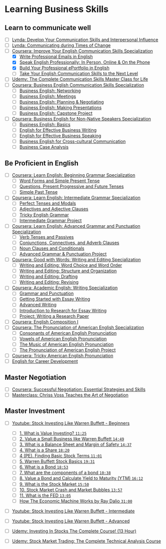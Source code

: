 # Learning Business Skills

## Learn to communicate well

- [ ] [Lynda: Develop Your Communication Skills and Interpersonal Influence](https://www.lynda.com/learning-paths/Business/develop-your-communication-skills-and-interpersonal-influence)
- [ ] [Lynda: Communicating during Times of Change](https://www.lynda.com/learning-paths/Business/communicating-during-times-of-change)
- [ ] [Coursera: Improve Your English Communication Skills Specialization](https://www.coursera.org/specializations/improve-english)
  - [x] [Write Professional Emails in English](https://www.coursera.org/learn/professional-emails-english)
  - [x] [Speak English Professionally: In Person, Online & On the Phone](https://www.coursera.org/learn/speak-english-professionally)
  - [x] [Build Your Professional ePortfolio in English](https://www.coursera.org/learn/eportfolio-english)
  - [ ] [Take Your English Communication Skills to the Next Level](https://www.coursera.org/learn/english-communication-capstone)
- [ ] [Udemy: The Complete Communication Skills Master Class for Life](https://www.udemy.com/course/the-complete-communication-skills-master-class-for-life/)
- [ ] [Coursera: Business English Communication Skills Specialization](https://www.coursera.org/specializations/business-english)
  - [ ] [Business English: Networking](https://www.coursera.org/learn/business-english-intro)
  - [ ] [Business English: Meetings](https://www.coursera.org/learn/business-english-meetings)
  - [ ] [Business English: Planning & Negotiating](https://www.coursera.org/learn/business-english-negotiating)
  - [ ] [Business English: Making Presentations](https://www.coursera.org/learn/business-english-presentations)
  - [ ] [Business English: Capstone Project](https://www.coursera.org/learn/business-english-capstone)
- [ ] [Coursera: Business English for Non-Native Speakers Specialization](https://www.coursera.org/specializations/business-english-speakers)
  - [ ] [Business English: Basics](https://www.coursera.org/learn/business-english)
  - [ ] [English for Effective Business Writing](https://www.coursera.org/learn/english-for-business-writing)
  - [ ] [English for Effective Business Speaking](https://www.coursera.org/learn/business-english-vocabulary)
  - [ ] [Business English for Cross-cultural Communication](https://www.coursera.org/learn/cross-cultural-communication-business)
  - [ ] [Business Case Analysis](https://www.coursera.org/learn/business-case-analysis)

## Be Proficient in English

- [ ] [Coursera: Learn English: Beginning Grammar Specialization](https://www.coursera.org/specializations/learn-english-beginning-grammar)
  - [ ] [Word Forms and Simple Present Tense](https://www.coursera.org/learn/word-forms-simple-present-tense)
  - [ ] [Questions, Present Progressive and Future Tenses](https://www.coursera.org/learn/questions-present-progressive-future-tenses)
  - [ ] [Simple Past Tense](https://www.coursera.org/learn/simple-past-tense)
- [ ] [Coursera: Learn English: Intermediate Grammar Specialization](https://www.coursera.org/specializations/intermediate-grammar)
  - [ ] [Perfect Tenses and Modals](https://www.coursera.org/learn/perfect-tenses-modals)
  - [ ] [Adjectives and Adjective Clauses](https://www.coursera.org/learn/adjective-clauses)
  - [ ] [Tricky English Grammar](https://www.coursera.org/learn/tricky-english-grammar)
  - [ ] [Intermediate Grammar Project](https://www.coursera.org/learn/intermediate-grammar-capstone)
- [ ] [Coursera: Learn English: Advanced Grammar and Punctuation Specialization](https://www.coursera.org/specializations/advanced-grammar-punctuation)
  - [ ] [Verb Tenses and Passives](https://www.coursera.org/learn/verb-passives)
  - [ ] [Conjunctions, Connectives, and Adverb Clauses](https://www.coursera.org/learn/conjunctions-connectives-adverb-clauses)
  - [ ] [Noun Clauses and Conditionals](https://www.coursera.org/learn/noun-clauses-conditionals)
  - [ ] [Advanced Grammar & Punctuation Project](https://www.coursera.org/learn/advanced-grammar-project)
- [ ] [Coursera: Good with Words: Writing and Editing Specialization](https://www.coursera.org/specializations/good-with-words)
  - [ ] [Writing and Editing: Word Choice and Word Order](https://www.coursera.org/learn/writing-editing-words)
  - [ ] [Writing and Editing: Structure and Organization](https://www.coursera.org/learn/writing-editing-structure)
  - [ ] [Writing and Editing: Drafting](https://www.coursera.org/learn/writing-editing-drafting)
  - [ ] [Writing and Editing: Revising](https://www.coursera.org/learn/writing-editing-revising)
- [ ] [Coursera: Academic English: Writing Specialization](https://www.coursera.org/specializations/academic-english)
  - [ ] [Grammar and Punctuation](https://www.coursera.org/learn/grammar-punctuation)
  - [ ] [Getting Started with Essay Writing](https://www.coursera.org/learn/getting-started-with-essay-writing)
  - [ ] [Advanced Writing](https://www.coursera.org/learn/advanced-writing)
  - [ ] [Introduction to Research for Essay Writing](https://www.coursera.org/learn/introduction-to-research-for-essay-writing)
  - [ ] [Project: Writing a Research Paper](https://www.coursera.org/learn/academic-writing-capstone)
- [ ] [Coursera: English Composition I](https://www.coursera.org/learn/english-composition)
- [ ] [Coursera: The Pronunciation of American English Specialization](https://www.coursera.org/specializations/american-english-pronunciation)
  - [ ] [Consonants of American English Pronunciation](https://www.coursera.org/learn/american-english-pronunciation-consonant-sounds)
  - [ ] [Vowels of American English Pronunciation](https://www.coursera.org/learn/american-english-pronunciation-vowel-sounds)
  - [ ] [The Music of American English Pronunciation](https://www.coursera.org/learn/american-english-pronunciation-music)
  - [ ] [The Pronunciation of American English Project](https://www.coursera.org/learn/pronunciation-american-english-project)
- [ ] [Coursera: Tricky American English Pronunciation](https://www.coursera.org/learn/tricky-american-english-pronunciation)
- [ ] [English for Career Development](https://www.coursera.org/learn/careerdevelopment)

## Master Negotiation

- [ ] [Coursera: Successful Negotiation: Essential Strategies and Skills](https://www.coursera.org/learn/negotiation-skills)
- [ ] [Masterclass: Chriss Voss Teaches the Art of Negotiation](https://www.masterclass.com/classes/chris-voss-teaches-the-art-of-negotiation)

## Master Investment

- [ ] [Youtube: Stock Investing Like Warren Buffett - Beginners](https://www.youtube.com/playlist?list=PLECECA66C0CE68B1E)
  - [ ] [1. What is Value Investing? `11:25`](https://www.youtube.com/watch?v=KfDB9e_cO4k)
  - [ ] [2. Value a Small Business like Warren Buffett `14:49`](https://www.youtube.com/watch?v=vJASGyPn-vg)
  - [ ] [3. What is a Balance Sheet and Margin of Safety `14:37`](https://www.youtube.com/watch?v=yfWbSbrKkcQ)
  - [ ] [4. What is a Share `18:20`](https://www.youtube.com/watch?v=csy91a1iDKU)
  - [ ] [4 (PE). Finding Basic Stock Terms `11:01`](https://www.youtube.com/watch?v=PUvkPoDavnI)
  - [ ] [5. Warren Buffett Stock Basics `19:31`](https://www.youtube.com/watch?v=_uQjGz6jp2E)
  - [ ] [6. What is a Bond `18:53`](https://www.youtube.com/watch?v=cWzgk-8QHKk)
  - [ ] [7. What are the components of a bond `10:38`](https://www.youtube.com/watch?v=KQ2bfwHMrnM)
  - [ ] [8. Value a Bond and Calculate Yield to Maturity (YTM) `16:12`](https://www.youtube.com/watch?v=pfhjJ00IuW4)
  - [ ] [9. What is the Stock Market `15:50`](https://www.youtube.com/watch?v=v6zhQuGCfoM)
  - [ ] [10. Stock Market Crash and Market Bubbles `13:57`](https://www.youtube.com/watch?v=Edx5UR4yFOo)
  - [ ] [11. What is the FED `13:05`](https://www.youtube.com/watch?v=2QGqXeDOkIU)
  - [ ] [How The Economic Machine Works by Ray Dalio `31:00`](https://www.youtube.com/watch?v=PHe0bXAIuk0)
- [ ] [Youtube: Stock Investing Like Warren Buffett - Intermediate](https://www.youtube.com/playlist?list=PLD3EB06EC4A19BFB8)
- [ ] [Youtube: Stock Investing Like Warren Buffett - Advanced](https://www.youtube.com/playlist?list=PL4F98F82F436543F7)
- [ ] [Udemy: Investing In Stocks The Complete Course! (13 Hour)](https://www.udemy.com/course/investing-in-stocks/)
- [ ] [Udemy: Stock Market Trading: The Complete Technical Analysis Course](https://www.udemy.com/course/stock-market-trading-investing-complete-technical-analysis-course/)


